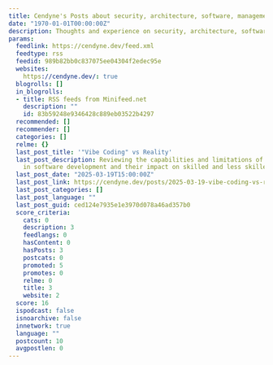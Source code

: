 ```yaml
---
title: Cendyne's Posts about security, architecture, software, management, and cryptography
date: "1970-01-01T00:00:00Z"
description: Thoughts and experience on security, architecture, software, and so on.
params:
  feedlink: https://cendyne.dev/feed.xml
  feedtype: rss
  feedid: 989b82bb0c837075ee04304f2edec95e
  websites:
    https://cendyne.dev/: true
  blogrolls: []
  in_blogrolls:
  - title: RSS feeds from Minifeed.net
    description: ""
    id: 83b59248e9346428c889eb03522b4297
  recommended: []
  recommender: []
  categories: []
  relme: {}
  last_post_title: '"Vibe Coding" vs Reality'
  last_post_description: Reviewing the capabilities and limitations of LLM agents
    in software development and their impact on skilled and less skilled developers.
  last_post_date: "2025-03-19T15:00:00Z"
  last_post_link: https://cendyne.dev/posts/2025-03-19-vibe-coding-vs-reality.html
  last_post_categories: []
  last_post_language: ""
  last_post_guid: ced124e7935e1e3970d078a46ad357b0
  score_criteria:
    cats: 0
    description: 3
    feedlangs: 0
    hasContent: 0
    hasPosts: 3
    postcats: 0
    promoted: 5
    promotes: 0
    relme: 0
    title: 3
    website: 2
  score: 16
  ispodcast: false
  isnoarchive: false
  innetwork: true
  language: ""
  postcount: 10
  avgpostlen: 0
---
```

